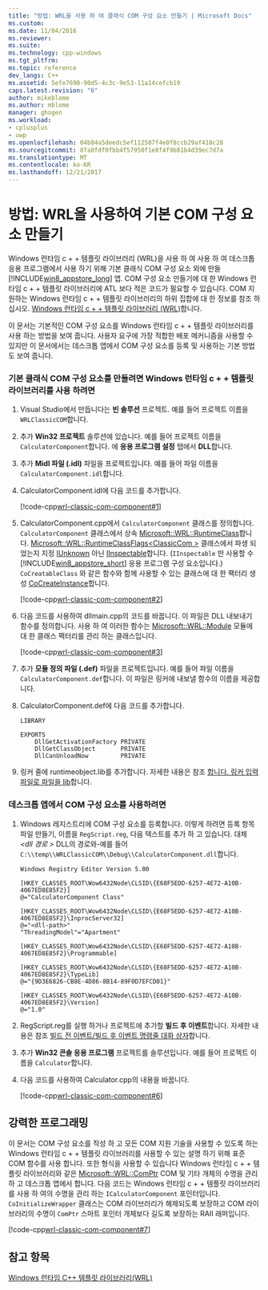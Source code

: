 ```yaml
---
title: "방법: WRL을 사용 하 여 클래식 COM 구성 요소 만들기 | Microsoft Docs"
ms.custom: 
ms.date: 11/04/2016
ms.reviewer: 
ms.suite: 
ms.technology: cpp-windows
ms.tgt_pltfrm: 
ms.topic: reference
dev_langs: C++
ms.assetid: 5efe7690-90d5-4c3c-9e53-11a14cefcb19
caps.latest.revision: "6"
author: mikeblome
ms.author: mblome
manager: ghogen
ms.workload:
- cplusplus
- uwp
ms.openlocfilehash: 04b84a5deedc5ef112507f4e0f8ccb29af418c28
ms.sourcegitcommit: 8fa8fdf0fbb4f57950f1e8f4f9b81b4d39ec7d7a
ms.translationtype: MT
ms.contentlocale: ko-KR
ms.lasthandoff: 12/21/2017
---
```

# <a name="how-to-create-a-classic-com-component-using-wrl"></a>방법: WRL을 사용하여 기본 COM 구성 요소 만들기
Windows 런타임 c + + 템플릿 라이브러리 (WRL)을 사용 하 여 사용 하 여 데스크톱 응용 프로그램에서 사용 하기 위해 기본 클래식 COM 구성 요소 외에 만들 [!INCLUDE[win8_appstore_long](../build/reference/includes/win8_appstore_long_md.md)] 앱. COM 구성 요소 만들기에 대 한 Windows 런타임 c + + 템플릿 라이브러리에 ATL 보다 적은 코드가 필요할 수 있습니다. COM 지 원하는 Windows 런타임 c + + 템플릿 라이브러리의 하위 집합에 대 한 정보를 참조 하십시오. [Windows 런타임 c + + 템플릿 라이브러리 (WRL)](../windows/windows-runtime-cpp-template-library-wrl.md)합니다.  
  
 이 문서는 기본적인 COM 구성 요소를 Windows 런타임 c + + 템플릿 라이브러리를 사용 하는 방법을 보여 줍니다. 사용자 요구에 가장 적합한 배포 메커니즘을 사용할 수 있지만 이 문서에서는 데스크톱 앱에서 COM 구성 요소를 등록 및 사용하는 기본 방법도 보여 줍니다.  
  
### <a name="to-use-the-windows-runtime-c-template-library-to-create-a-basic-classic-com-component"></a>기본 클래식 COM 구성 요소를 만들려면 Windows 런타임 c + + 템플릿 라이브러리를 사용 하려면  
  
1.  Visual Studio에서 만듭니다는 **빈 솔루션** 프로젝트. 예를 들어 프로젝트 이름을 `WRLClassicCOM`합니다.  
  
2.  추가 **Win32 프로젝트** 솔루션에 있습니다. 예를 들어 프로젝트 이름을 `CalculatorComponent`합니다. 에 **응용 프로그램 설정** 탭에서 **DLL**합니다.  
  
3.  추가 **Midl 파일 (.idl)** 파일을 프로젝트입니다. 예를 들어 파일 이름을 `CalculatorComponent.idl`합니다.  
  
4.  CalculatorComponent.idl에 다음 코드를 추가합니다.  
  
     [!code-cpp[wrl-classic-com-component#1](../windows/codesnippet/CPP/how-to-create-a-classic-com-component-using-wrl_1.idl)]  
  
5.  CalculatorComponent.cpp에서 `CalculatorComponent` 클래스를 정의합니다. `CalculatorComponent` 클래스에서 상속 [Microsoft::WRL::RuntimeClass](../windows/runtimeclass-class.md)합니다. [Microsoft::WRL::RuntimeClassFlags\<ClassicCom >](../windows/runtimeclassflags-structure.md) 클래스에서 파생 되었는지 지정 [IUnknown](http://msdn.microsoft.com/library/windows/desktop/ms680509\(v=vs.85\).aspx) 아닌 [IInspectable](http://msdn.microsoft.com/library/br205821\(v=vs.85\).aspx)합니다. (`IInspectable` 만 사용할 수 [!INCLUDE[win8_appstore_short](../windows/includes/win8_appstore_short_md.md)] 응용 프로그램 구성 요소입니다.) `CoCreatableClass` 와 같은 함수와 함께 사용할 수 있는 클래스에 대 한 팩터리 생성 [CoCreateInstance](http://msdn.microsoft.com/library/windows/desktop/ms686615\(v=vs.85\).aspx)합니다.  
  
     [!code-cpp[wrl-classic-com-component#2](../windows/codesnippet/CPP/how-to-create-a-classic-com-component-using-wrl_2.cpp)]  
  
6.  다음 코드를 사용하여 dllmain.cpp의 코드를 바꿉니다. 이 파일은 DLL 내보내기 함수를 정의합니다. 사용 하 여 이러한 함수는 [Microsoft::WRL::Module](../windows/module-class.md) 모듈에 대 한 클래스 팩터리를 관리 하는 클래스입니다.  
  
     [!code-cpp[wrl-classic-com-component#3](../windows/codesnippet/CPP/how-to-create-a-classic-com-component-using-wrl_3.cpp)]  
  
7.  추가 **모듈 정의 파일 (.def)** 파일을 프로젝트입니다. 예를 들어 파일 이름을 `CalculatorComponent.def`합니다. 이 파일은 링커에 내보낼 함수의 이름을 제공합니다.  
  
8.  CalculatorComponent.def에 다음 코드를 추가합니다.  
  
    ```
    LIBRARY

    EXPORTS
        DllGetActivationFactory PRIVATE
        DllGetClassObject       PRIVATE
        DllCanUnloadNow         PRIVATE  
    ```

9. 링커 줄에 runtimeobject.lib를 추가합니다. 자세한 내용은 참조 [합니다. 링커 입력 파일로 파일을 lib](../build/reference/dot-lib-files-as-linker-input.md)합니다.  
  
### <a name="to-consume-the-com-component-from-a-desktop-app"></a>데스크톱 앱에서 COM 구성 요소를 사용하려면  
  
1.  Windows 레지스트리에 COM 구성 요소를 등록합니다. 이렇게 하려면 등록 항목 파일 만들기, 이름을 `RegScript.reg`, 다음 텍스트를 추가 하 고 있습니다. 대체  *\<dll 경로 >* DLL의 경로와-예를 들어 `C:\\temp\\WRLClassicCOM\\Debug\\CalculatorComponent.dll`합니다.  
  
    ```
    Windows Registry Editor Version 5.00

    [HKEY_CLASSES_ROOT\Wow6432Node\CLSID\{E68F5EDD-6257-4E72-A10B-4067ED8E85F2}]
    @="CalculatorComponent Class"

    [HKEY_CLASSES_ROOT\Wow6432Node\CLSID\{E68F5EDD-6257-4E72-A10B-4067ED8E85F2}\InprocServer32]
    @="<dll-path>"
    "ThreadingModel"="Apartment"

    [HKEY_CLASSES_ROOT\Wow6432Node\CLSID\{E68F5EDD-6257-4E72-A10B-4067ED8E85F2}\Programmable]

    [HKEY_CLASSES_ROOT\Wow6432Node\CLSID\{E68F5EDD-6257-4E72-A10B-4067ED8E85F2}\TypeLib]
    @="{9D3E6826-CB8E-4D86-8B14-89F0D7EFCD01}"

    [HKEY_CLASSES_ROOT\Wow6432Node\CLSID\{E68F5EDD-6257-4E72-A10B-4067ED8E85F2}\Version]
    @="1.0"
    ```  
  
2.  RegScript.reg를 실행 하거나 프로젝트에 추가할 **빌드 후 이벤트**합니다. 자세한 내용은 참조 [빌드 전 이벤트/빌드 후 이벤트 명령줄 대화 상자](/visualstudio/ide/reference/pre-build-event-post-build-event-command-line-dialog-box)합니다.  
  
3.  추가 **Win32 콘솔 응용 프로그램** 프로젝트를 솔루션입니다. 예를 들어 프로젝트 이름을 `Calculator`합니다.  
  
4.  다음 코드를 사용하여 Calculator.cpp의 내용을 바꿉니다.  
  
     [!code-cpp[wrl-classic-com-component#6](../windows/codesnippet/CPP/how-to-create-a-classic-com-component-using-wrl_6.cpp)]  
  
## <a name="robust-programming"></a>강력한 프로그래밍  
 이 문서는 COM 구성 요소를 작성 하 고 모든 COM 지원 기술을 사용할 수 있도록 하는 Windows 런타임 c + + 템플릿 라이브러리를 사용할 수 있는 설명 하기 위해 표준 COM 함수를 사용 합니다. 또한 형식을 사용할 수 있습니다 Windows 런타임 c + + 템플릿 라이브러리와 같은 [Microsoft::WRL::ComPtr](../windows/comptr-class.md) COM 및 기타 개체의 수명을 관리 하 고 데스크톱 앱에서 합니다. 다음 코드는 Windows 런타임 c + + 템플릿 라이브러리를 사용 하 여의 수명을 관리 하는 `ICalculatorComponent` 포인터입니다. `CoInitializeWrapper` 클래스는 COM 라이브러리가 해제되도록 보장하고 COM 라이브러리의 수명이 `ComPtr` 스마트 포인터 개체보다 길도록 보장하는 RAII 래퍼입니다.  
  
 [!code-cpp[wrl-classic-com-component#7](../windows/codesnippet/CPP/how-to-create-a-classic-com-component-using-wrl_7.cpp)]  
  
## <a name="see-also"></a>참고 항목  
 [Windows 런타임 C++ 템플릿 라이브러리(WRL)](../windows/windows-runtime-cpp-template-library-wrl.md)
